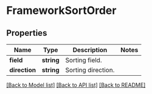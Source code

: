 # FrameworkSortOrder

## Properties
Name | Type | Description | Notes
------------ | ------------- | ------------- | -------------
**field** | **string** | Sorting field. | 
**direction** | **string** | Sorting direction. | 

[[Back to Model list]](../README.md#documentation-for-models) [[Back to API list]](../README.md#documentation-for-api-endpoints) [[Back to README]](../README.md)


